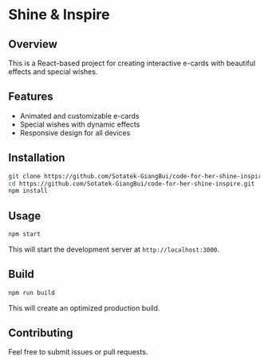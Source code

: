 # Shine & Inspire

## Overview
This is a React-based project for creating interactive e-cards with beautiful effects and special wishes.

## Features
- Animated and customizable e-cards
- Special wishes with dynamic effects
- Responsive design for all devices

## Installation
```sh
git clone https://github.com/Sotatek-GiangBui/code-for-her-shine-inspire.git
cd https://github.com/Sotatek-GiangBui/code-for-her-shine-inspire.git
npm install
```

## Usage
```sh
npm start
```
This will start the development server at `http://localhost:3000`.

## Build
```sh
npm run build
```
This will create an optimized production build.

## Contributing
Feel free to submit issues or pull requests.

